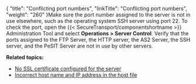 {
    "title": "Conflicting port numbers",
    "linkTitle": "Conflicting port numbers",
    "weight": "260"
}Make sure the port number assigned to the server is not in use elsewhere, such as the operating system SSH server using port 22. To check the port, open the {{< SecureTransport/componentshortname  >}} Administration Tool and select **Operations &gt; Server Control**. Verify that the ports assigned to the FTP Server, the HTTP server, the AS2 Server, the SSH server, and the PeSIT Server are not in use by other servers.

**Related topics:**

-   <a href="../t_st_no_ssl_certificate_configured_for_server" class="MCXref xref">No SSL certificate configured for the server</a>
-   <a href="../c_st_incorrect_host_name_ip_in_host_file" class="MCXref xref">Incorrect host name and IP address in the host file</a>
